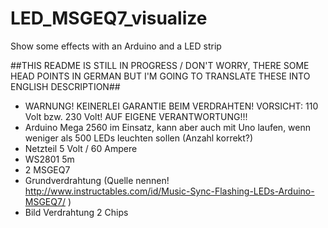 # LED_MSGEQ7_visualize
Show some effects with an Arduino and a LED strip

##THIS README IS STILL IN PROGRESS / DON'T WORRY, THERE SOME HEAD POINTS IN GERMAN BUT I'M GOING TO TRANSLATE THESE INTO ENGLISH DESCRIPTION##

- WARNUNG! KEINERLEI GARANTIE BEIM VERDRAHTEN! VORSICHT: 110 Volt bzw. 230 Volt! AUF EIGENE VERANTWORTUNG!!!
- Arduino Mega 2560 im Einsatz, kann aber auch mit Uno laufen, wenn weniger als 500 LEDs leuchten sollen (Anzahl korrekt?)
- Netzteil 5 Volt / 60 Ampere
- WS2801 5m
- 2 MSGEQ7
- Grundverdrahtung (Quelle nennen! http://www.instructables.com/id/Music-Sync-Flashing-LEDs-Arduino-MSGEQ7/ )
- Bild Verdrahtung 2 Chips
